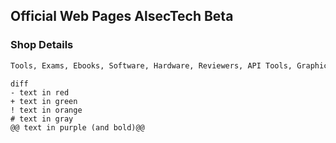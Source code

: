 ## Official Web Pages AlsecTech Beta 
### Shop Details
```txt
Tools, Exams, Ebooks, Software, Hardware, Reviewers, API Tools, Graphic Design, Website Design, Online Assistant, Government Assistant, CV Resume Premium Design 
```
```
diff
- text in red
+ text in green
! text in orange
# text in gray
@@ text in purple (and bold)@@
```
